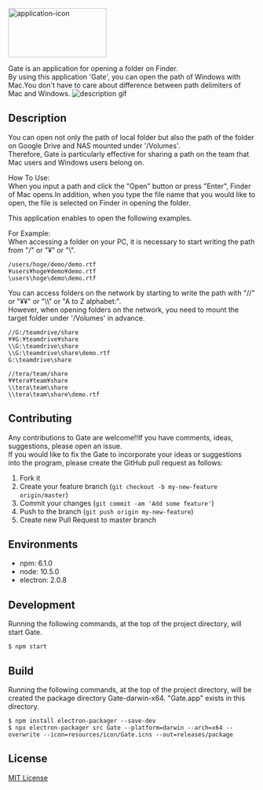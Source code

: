 <img src="https://raw.githubusercontent.com/wiki/zetton-31/Gate/images/readme-top.png" alt="application-icon" width="200" height="100">

Gate is an application for opening a folder on Finder.  
By using this application 'Gate', you can open the path of Windows with Mac.You don't have to care about difference between path delimiters of Mac and Windows.
![description gif](https://raw.githubusercontent.com/wiki/zetton-31/Gate/images/description.gif)

## Description
You can open not only the path of local folder but also the path of the folder on Google Drive and NAS mounted under '/Volumes'.  
Therefore, Gate is particularly effective for sharing a path on the team that Mac users and Windows users belong on.

How To Use:  
When you input a path and click the "Open" button or press "Enter", Finder of Mac opens.In addition, when you type the file name that you would like to open, the file is selected on Finder in opening the folder.

This application enables to open the following examples.

For Example:  
When accessing a folder on your PC, it is necessary to start writing the path from "/" or "¥" or "\\".
```
/users/hoge/demo/demo.rtf
¥users¥hoge¥demo¥demo.rtf
\users\hoge\demo\demo.rtf
```

You can access folders on the network by starting to write the path with "//" or "¥¥" or "\\\\" or "A to Z alphabet:".  
However, when opening folders on the network, you need to mount the target folder under '/Volumes' in advance.
```
//G:/teamdrive/share
¥¥G:¥teamdrive¥share
\\G:\teamdrive\share
\\G:\teamdrive\share\demo.rtf
G:\teamdrive\share

//tera/team/share
¥¥tera¥team¥share
\\tera\team\share
\\tera\team\share\demo.rtf
```

## Contributing
Any contributions to Gate are welcome!!If you have comments, ideas, suggestions, please open an issue.  
If you would like to fix the Gate to incorporate your ideas or suggestions into the program, please create the GitHub pull request as follows:  

1. Fork it
2. Create your feature branch (`git checkout -b my-new-feature origin/master`)
3. Commit your changes (`git commit -am 'Add some feature'`)
4. Push to the branch (`git push origin my-new-feature`)
5. Create new Pull Request to master branch

## Environments
* npm:  6.1.0
* node: 10.5.0
* electron: 2.0.8

## Development
Running the following commands, at the top of the project directory, will start Gate.
```
$ npm start
```

## Build
Running the following commands, at the top of the project directory, will be created the package directory Gate-darwin-x64.
"Gate.app" exists in this directory.
```
$ npm install electron-packager --save-dev
$ npx electron-packager src Gate --platform=darwin --arch=x64 --overwrite --icon=resources/icon/Gate.icns --out=releases/package
```

## License
[MIT License](https://github.com/zetton-31/Gate/blob/master/LICENSE)
